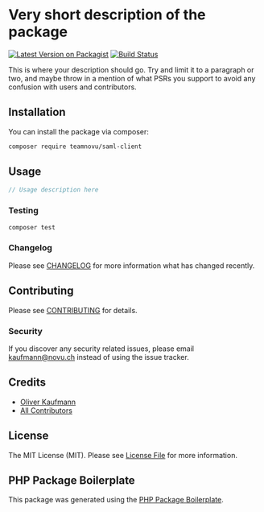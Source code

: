 # Very short description of the package

[![Latest Version on Packagist](https://img.shields.io/packagist/v/teamnovu/saml-client.svg?style=flat-square)](https://packagist.org/packages/teamnovu/educa-federation-client)
[![Build Status](https://img.shields.io/travis/teamnovu/educa-federation-client/master.svg?style=flat-square)](https://travis-ci.org/teamnovu/educa-federation-client)

This is where your description should go. Try and limit it to a paragraph or two, and maybe throw in a mention of what PSRs you support to avoid any confusion with users and contributors.

## Installation

You can install the package via composer:

```bash
composer require teamnovu/saml-client
```

## Usage

``` php
// Usage description here
```

### Testing

``` bash
composer test
```

### Changelog

Please see [CHANGELOG](CHANGELOG.md) for more information what has changed recently.

## Contributing

Please see [CONTRIBUTING](CONTRIBUTING.md) for details.

### Security

If you discover any security related issues, please email kaufmann@novu.ch instead of using the issue tracker.

## Credits

- [Oliver Kaufmann](https://github.com/teamnovu)
- [All Contributors](../../contributors)

## License

The MIT License (MIT). Please see [License File](LICENSE.md) for more information.

## PHP Package Boilerplate

This package was generated using the [PHP Package Boilerplate](https://laravelpackageboilerplate.com).
